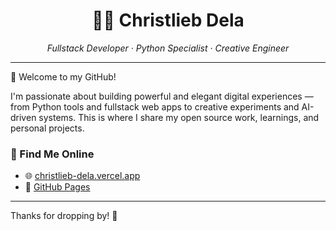 <h1 align="center">👨‍💻 Christlieb Dela</h1>
<p align="center">
  <em>Fullstack Developer · Python Specialist · Creative Engineer</em>
</p>

---

🚀 Welcome to my GitHub!

I'm passionate about building powerful and elegant digital experiences — from Python tools and fullstack web apps to creative experiments and AI-driven systems. This is where I share my open source work, learnings, and personal projects.

### 🔗 Find Me Online

- 🌐 [christlieb-dela.vercel.app](https://christlieb-dela.vercel.app)
- 📂 [GitHub Pages](https://christliebdela.github.io/my_website/)

---

Thanks for dropping by! 🫶
